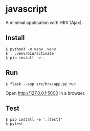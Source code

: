 # javascript

A minimal application with HRX (Ajax).

## Install

```
$ python3 -m venv .venv
$ . .venv/bin/activate
$ pip install -e .
```

## Run

```
$ flask --app src/hrx/app.py run
```

Open http://127.0.0.1:5000 in a browser.


## Test

```
$ pip install -e '.[test]'
$ pytest
```
